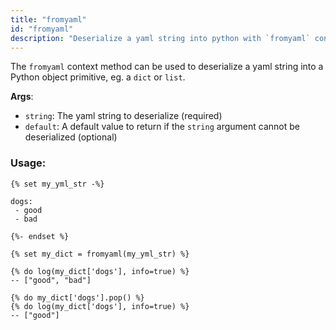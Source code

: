 ```yaml
---
title: "fromyaml"
id: "fromyaml"
description: "Deserialize a yaml string into python with `fromyaml` context method."
---
```


The `fromyaml` context method can be used to deserialize a yaml string into a Python object primitive, eg. a `dict` or `list`.

__Args__:
 * `string`: The yaml string to deserialize (required)
 * `default`: A default value to return if the `string` argument cannot be deserialized (optional)

### Usage:
```
{% set my_yml_str -%}

dogs:
 - good
 - bad

{%- endset %}

{% set my_dict = fromyaml(my_yml_str) %}

{% do log(my_dict['dogs'], info=true) %}
-- ["good", "bad"]

{% do my_dict['dogs'].pop() %}
{% do log(my_dict['dogs'], info=true) %}
-- ["good"]
```
